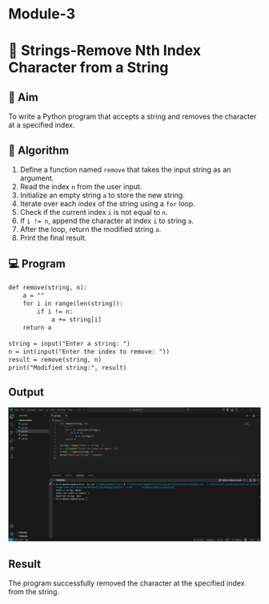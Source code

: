 # Module-3
# 🧹 Strings-Remove Nth Index Character from a String

## 🎯 Aim
To write a Python program that accepts a string and removes the character at a specified index.

## 🧠 Algorithm
1. Define a function named `remove` that takes the input string as an argument.
2. Read the index `n` from the user input.
3. Initialize an empty string `a` to store the new string.
4. Iterate over each index of the string using a `for` loop.
5. Check if the current index `i` is not equal to `n`.
6. If `i != n`, append the character at index `i` to string `a`.
7. After the loop, return the modified string `a`.
8. Print the final result.

## 💻 Program
```
def remove(string, n):
    a = ""
    for i in range(len(string)):
        if i != n:
            a += string[i]
    return a

string = input("Enter a string: ")
n = int(input("Enter the index to remove: "))
result = remove(string, n)
print("Modified string:", result)

```

## Output
![alt text](<Screenshot 2025-10-19 150102.png>)
## Result
The program successfully removed the character at the specified index from the string.